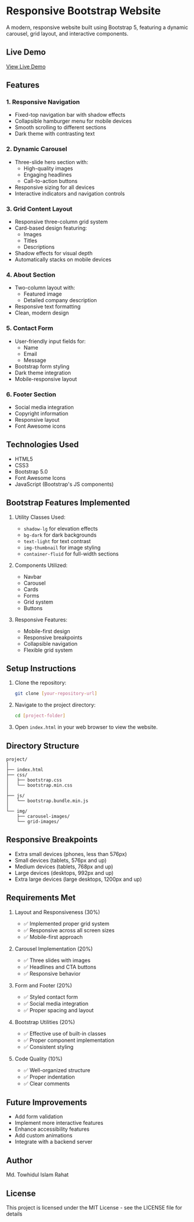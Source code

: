 # Responsive Bootstrap Website

A modern, responsive website built using Bootstrap 5, featuring a dynamic carousel, grid layout, and interactive components.

## Live Demo
[View Live Demo](#) <!-- Replace with your actual live URL -->

## Features

### 1. Responsive Navigation
- Fixed-top navigation bar with shadow effects
- Collapsible hamburger menu for mobile devices
- Smooth scrolling to different sections
- Dark theme with contrasting text

### 2. Dynamic Carousel
- Three-slide hero section with:
  - High-quality images
  - Engaging headlines
  - Call-to-action buttons
- Responsive sizing for all devices
- Interactive indicators and navigation controls

### 3. Grid Content Layout
- Responsive three-column grid system
- Card-based design featuring:
  - Images
  - Titles
  - Descriptions
- Shadow effects for visual depth
- Automatically stacks on mobile devices

### 4. About Section
- Two-column layout with:
  - Featured image
  - Detailed company description
- Responsive text formatting
- Clean, modern design

### 5. Contact Form
- User-friendly input fields for:
  - Name
  - Email
  - Message
- Bootstrap form styling
- Dark theme integration
- Mobile-responsive layout

### 6. Footer Section
- Social media integration
- Copyright information
- Responsive layout
- Font Awesome icons

## Technologies Used

- HTML5
- CSS3
- Bootstrap 5.0
- Font Awesome Icons
- JavaScript (Bootstrap's JS components)

## Bootstrap Features Implemented

1. Utility Classes Used:
   - `shadow-lg` for elevation effects
   - `bg-dark` for dark backgrounds
   - `text-light` for text contrast
   - `img-thumbnail` for image styling
   - `container-fluid` for full-width sections

2. Components Utilized:
   - Navbar
   - Carousel
   - Cards
   - Forms
   - Grid system
   - Buttons

3. Responsive Features:
   - Mobile-first design
   - Responsive breakpoints
   - Collapsible navigation
   - Flexible grid system

## Setup Instructions

1. Clone the repository:
   ```bash
   git clone [your-repository-url]
   ```

2. Navigate to the project directory:
   ```bash
   cd [project-folder]
   ```

3. Open `index.html` in your web browser to view the website.

## Directory Structure

```
project/
│
├── index.html
├── css/
│   ├── bootstrap.css
│   └── bootstrap.min.css
│
├── js/
│   └── bootstrap.bundle.min.js
│
└── img/
    ├── carousel-images/
    └── grid-images/
```

## Responsive Breakpoints

- Extra small devices (phones, less than 576px)
- Small devices (tablets, 576px and up)
- Medium devices (tablets, 768px and up)
- Large devices (desktops, 992px and up)
- Extra large devices (large desktops, 1200px and up)

## Requirements Met

1. Layout and Responsiveness (30%)
   - ✅ Implemented proper grid system
   - ✅ Responsive across all screen sizes
   - ✅ Mobile-first approach

2. Carousel Implementation (20%)
   - ✅ Three slides with images
   - ✅ Headlines and CTA buttons
   - ✅ Responsive behavior

3. Form and Footer (20%)
   - ✅ Styled contact form
   - ✅ Social media integration
   - ✅ Proper spacing and layout

4. Bootstrap Utilities (20%)
   - ✅ Effective use of built-in classes
   - ✅ Proper component implementation
   - ✅ Consistent styling

5. Code Quality (10%)
   - ✅ Well-organized structure
   - ✅ Proper indentation
   - ✅ Clear comments

## Future Improvements

- Add form validation
- Implement more interactive features
- Enhance accessibility features
- Add custom animations
- Integrate with a backend server

## Author

Md. Towhidul Islam Rahat

## License

This project is licensed under the MIT License - see the LICENSE file for details

